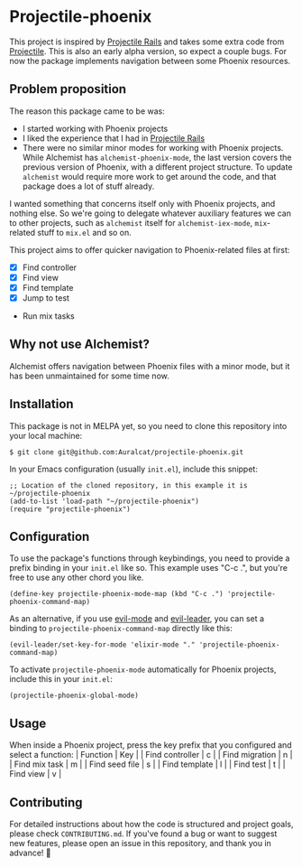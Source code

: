 # Projectile-phoenix
This project is inspired by [Projectile Rails](https://github.com/asok/projectile-rails) and takes some extra code from [Projectile](https://github.com/bbatsov/projectile).
This is also an early alpha version, so expect a couple bugs.
For now the package implements navigation between some Phoenix resources.

## Problem proposition
The reason this package came to be was:

- I started working with Phoenix projects
- I liked the experience that I had in [Projectile Rails](https://github.com/asok/projectile-rails)
- There were no similar minor modes for working with Phoenix projects.
  While Alchemist has `alchemist-phoenix-mode`, the last version covers the
  previous version of Phoenix, with a different project structure.
  To update `alchemist` would require more work to get around the code, and that package does a lot of stuff already.

I wanted something that concerns itself only with Phoenix projects, and nothing else.
So we're going to delegate whatever auxiliary features we can to other projects, such as `alchemist` itself for `alchemist-iex-mode`, `mix`-related stuff to `mix.el` and so on.

This project aims to offer quicker navigation to Phoenix-related files at first:

- [X] Find controller
- [X] Find view
- [X] Find template
- [X] Jump to test
- Run mix tasks

## Why not use Alchemist?
Alchemist offers navigation between Phoenix files with a minor mode, but it has been unmaintained for some time now.

## Installation
This package is not in MELPA yet, so you need to clone this repository into your local machine:

``` shell
$ git clone git@github.com:Auralcat/projectile-phoenix.git
```

In your Emacs configuration (usually `init.el`), include this snippet:

``` emacs-lisp
;; Location of the cloned repository, in this example it is ~/projectile-phoenix
(add-to-list 'load-path "~/projectile-phoenix")
(require "projectile-phoenix")
```
## Configuration
To use the package's functions through keybindings, you need to provide a prefix binding in your `init.el` like so.
This example uses "C-c .", but you're free to use any other chord you like.
``` emacs-lisp
(define-key projectile-phoenix-mode-map (kbd "C-c .") 'projectile-phoenix-command-map)
```

As an alternative, if you use [evil-mode](https://github.com/emacs-evil/evil) and [evil-leader](https://github.com/emacs-evil/evil), you can set a binding to `projectile-phoenix-command-map` directly like this:
``` emacs-lisp
(evil-leader/set-key-for-mode 'elixir-mode "." 'projectile-phoenix-command-map)
```

To activate `projectile-phoenix-mode` automatically for Phoenix projects, include this in your `init.el`:
``` emacs-lisp
(projectile-phoenix-global-mode)
```

## Usage
When inside a Phoenix project, press the key prefix that you configured and select a function:
| Function        | Key |
| Find controller | c   |
| Find migration  | n   |
| Find mix task   | m    |
| Find seed file  | s   |
| Find template   | l   |
| Find test       | t   |
| Find view       | v   |

## Contributing
For detailed instructions about how the code is structured and project goals, please check `CONTRIBUTING.md`.
If you've found a bug or want to suggest new features, please open an issue in this repository, and thank you in advance! 💜
